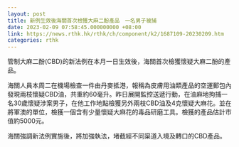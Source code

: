 ```yaml
---
layout: post
title: 新例生效後海關首次檢獲大麻二酚產品　一名男子被捕
date: 2023-02-09 07:58:45.000000000 +08:00
link: https://news.rthk.hk/rthk/ch/component/k2/1687109-20230209.htm
categories: rthk
---
```


管制大麻二酚(CBD)的新法例在本月一日生效後，海關首次檢獲懷疑大麻二酚的產品。

海關人員本周二在機場檢查一件由丹麥抵港，報稱為皮膚用油類產品的空運郵包內發現兩枝懷疑CBD油，共重約60毫升。昨日展開監控送遞行動，在油麻地拘捕一名30歲懷疑涉案男子，在他工作地點檢獲另外兩枝CBD油及4克懷疑大麻花。並在將軍澳的單位，檢獲一個含有少量懷疑大麻花的毒品研磨工具。檢獲的產品估計市值約5000元。

海關強調新法例實施後，將加強執法，堵截經不同渠道入境及轉口的CBD產品。
